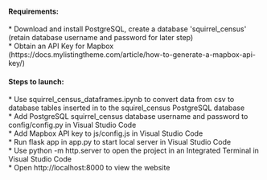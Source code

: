 <h4>Requirements:</h4>
 * Download and install PostgreSQL, create a database 'squirrel_census' (retain database username and password for later step)<br>
 * Obtain an API Key for Mapbox (https://docs.mylistingtheme.com/article/how-to-generate-a-mapbox-api-key/)
  
<h4>Steps to launch:</h4>
* Use squirrel_census_dataframes.ipynb to convert data from csv to database tables inserted in to the squirel_census PostgreSQL database<br>
* Add PostgreSQL squirrel_census database username and password to config/config.py in Visual Studio Code<br>
* Add Mapbox API key to js/config.js in Visual Studio Code<br>
* Run flask app in app.py to start local server in Visual Studio Code<br>
* Use python -m http.server to open the project in an Integrated Terminal in Visual Studio Code<br>
* Open http://localhost:8000 to view the website
